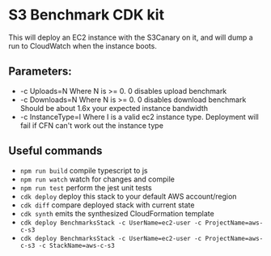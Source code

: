 # S3 Benchmark CDK kit

This will deploy an EC2 instance with the S3Canary on it, and will dump a run to CloudWatch
when the instance boots.

## Parameters:
 * -c Uploads=N Where N is >= 0. 0 disables upload benchmark
 * -c Downloads=N Where N is >= 0. 0 disables download benchmark
      Should be about 1.6x your expected instance bandwidth
 * -c InstanceType=I Where I is a valid ec2 instance type. Deployment will fail if CFN
      can't work out the instance type


## Useful commands

 * `npm run build`   compile typescript to js
 * `npm run watch`   watch for changes and compile
 * `npm run test`    perform the jest unit tests
 * `cdk deploy`      deploy this stack to your default AWS account/region
 * `cdk diff`        compare deployed stack with current state
 * `cdk synth`       emits the synthesized CloudFormation template
 * `cdk deploy BenchmarksStack -c UserName=ec2-user -c ProjectName=aws-c-s3`
 * `cdk deploy BenchmarksStack -c UserName=ec2-user -c ProjectName=aws-c-s3 -c StackName=aws-c-s3`
